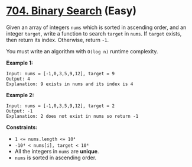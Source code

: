 # [704. Binary Search][link] (Easy)

[link]: https://leetcode.com/problems/binary-search/

Given an array of integers `nums` which is sorted in ascending order, and an integer `target`, write
a function to search `target` in `nums`. If `target` exists, then return its index. Otherwise,
return `-1`.

You must write an algorithm with `O(log n)` runtime complexity.

**Example 1:**

```
Input: nums = [-1,0,3,5,9,12], target = 9
Output: 4
Explanation: 9 exists in nums and its index is 4
```

**Example 2:**

```
Input: nums = [-1,0,3,5,9,12], target = 2
Output: -1
Explanation: 2 does not exist in nums so return -1
```

**Constraints:**

- `1 <= nums.length <= 10⁴`
- `-10⁴ < nums[i], target < 10⁴`
- All the integers in `nums` are **unique**.
- `nums` is sorted in ascending order.
